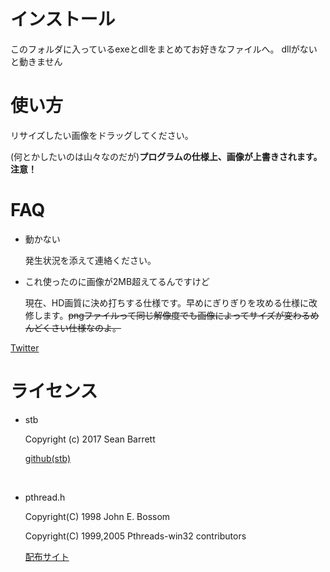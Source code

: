 # インストール
このフォルダに入っているexeとdllをまとめてお好きなファイルへ。
dllがないと動きません


# 使い方

リサイズしたい画像をドラッグしてください。

(何とかしたいのは山々なのだが)**プログラムの仕様上、画像が上書きされます。注意！**

# FAQ

- 動かない

    発生状況を添えて連絡ください。

- これ使ったのに画像が2MB超えてるんですけど

    現在、HD画質に決め打ちする仕様です。早めにぎりぎりを攻める仕様に改修します。~~pngファイルって同じ解像度でも画像によってサイズが変わるめんどくさい仕様なのよ。~~

[Twitter](https://twitter.com/DozyouMetoro)

# ライセンス
- stb

    Copyright (c) 2017 Sean Barrett

    [github(stb)](https://github.com/nothings/stb)

<br>

- pthread.h


    Copyright(C) 1998 John E. Bossom

    Copyright(C) 1999,2005 Pthreads-win32 contributors

    [配布サイト](https://sourceware.org/pthreads-win32/)